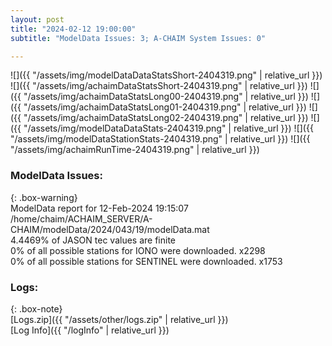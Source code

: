 ```yaml
---
layout: post
title: "2024-02-12 19:00:00"
subtitle: "ModelData Issues: 3; A-CHAIM System Issues: 0"

---
```


![]({{ "/assets/img/modelDataDataStatsShort-2404319.png" | relative_url }})
![]({{ "/assets/img/achaimDataStatsShort-2404319.png" | relative_url }})
![]({{ "/assets/img/achaimDataStatsLong00-2404319.png" | relative_url }})
![]({{ "/assets/img/achaimDataStatsLong01-2404319.png" | relative_url }})
![]({{ "/assets/img/achaimDataStatsLong02-2404319.png" | relative_url }})
![]({{ "/assets/img/modelDataDataStats-2404319.png" | relative_url }})
![]({{ "/assets/img/modelDataStationStats-2404319.png" | relative_url }})
![]({{ "/assets/img/achaimRunTime-2404319.png" | relative_url }})


### ModelData Issues:  
  
{: .box-warning}  
 ModelData report for 12-Feb-2024 19:15:07   
 /home/chaim/ACHAIM_SERVER/A-CHAIM/modelData/2024/043/19/modelData.mat   
 4.4469% of JASON tec values are finite   
 0% of all possible stations for IONO were downloaded. x2298   
 0% of all possible stations for SENTINEL were downloaded. x1753   
  


### Logs:  
  
{: .box-note}  
[Logs.zip]({{ "/assets/other/logs.zip" | relative_url }})  
[Log Info]({{ "/logInfo" | relative_url }})  
